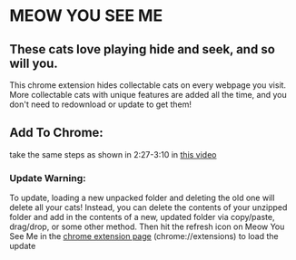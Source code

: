 # MEOW YOU SEE ME
## These cats love playing hide and seek, and so will you.
This chrome extension hides collectable cats on every webpage you visit.
More collectable cats with unique features are added all the time, and you don't need to redownload or update to get them!

## Add To Chrome: 
take the same steps as shown in 2:27-3:10 in [this video](https://www.youtube.com/watch?v=ZM0b95lquso&t=147)
### Update Warning: 
To update, loading a new unpacked folder and deleting the old one will delete all your cats! Instead, you can delete the contents of your unzipped folder and add in the contents of a new, updated folder via copy/paste, drag/drop, or some other method. Then hit the refresh icon on Meow You See Me in the [chrome extension page](chrome://extensions) (chrome://extensions) to load the update
